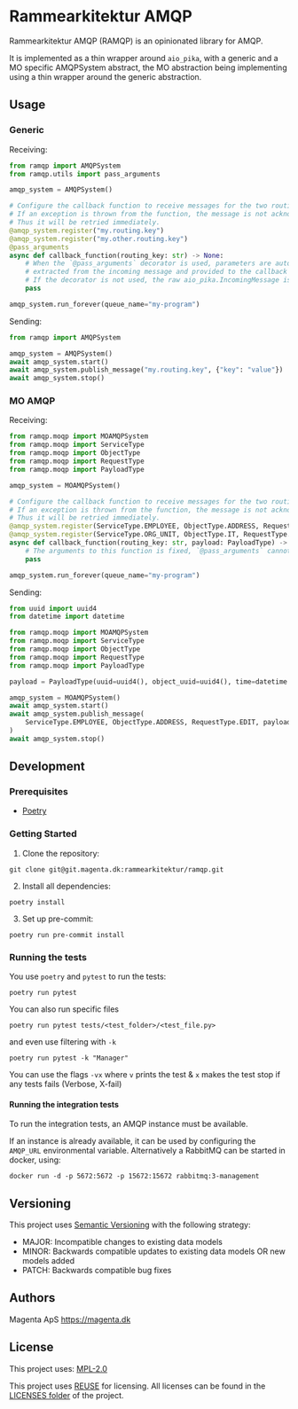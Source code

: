 <!--
SPDX-FileCopyrightText: 2021 Magenta ApS <https://magenta.dk>
SPDX-License-Identifier: MPL-2.0
-->

# Rammearkitektur AMQP

Rammearkitektur AMQP (RAMQP) is an opinionated library for AMQP.

It is implemented as a thin wrapper around `aio_pika`, with a generic and a MO
specific AMQPSystem abstract, the MO abstraction being implementing using a thin
wrapper around the generic abstraction.

## Usage

### Generic

Receiving:
```python
from ramqp import AMQPSystem
from ramqp.utils import pass_arguments

amqp_system = AMQPSystem()

# Configure the callback function to receive messages for the two routing keys.
# If an exception is thrown from the function, the message is not acknowledged.
# Thus it will be retried immediately.
@amqp_system.register("my.routing.key")
@amqp_system.register("my.other.routing.key")
@pass_arguments
async def callback_function(routing_key: str) -> None:
    # When the `@pass_arguments` decorator is used, parameters are automatically
    # extracted from the incoming message and provided to the callback function.
    # If the decorator is not used, the raw aio_pika.IncomingMessage is provided.
    pass

amqp_system.run_forever(queue_name="my-program")
```

Sending:
```python
from ramqp import AMQPSystem

amqp_system = AMQPSystem()
await amqp_system.start()
await amqp_system.publish_message("my.routing.key", {"key": "value"})
await amqp_system.stop()
```

### MO AMQP

Receiving:
```python
from ramqp.moqp import MOAMQPSystem
from ramqp.moqp import ServiceType
from ramqp.moqp import ObjectType
from ramqp.moqp import RequestType
from ramqp.moqp import PayloadType

amqp_system = MOAMQPSystem()

# Configure the callback function to receive messages for the two routing keys.
# If an exception is thrown from the function, the message is not acknowledged.
# Thus it will be retried immediately.
@amqp_system.register(ServiceType.EMPLOYEE, ObjectType.ADDRESS, RequestType.EDIT)
@amqp_system.register(ServiceType.ORG_UNIT, ObjectType.IT, RequestType.CREATE)
async def callback_function(routing_key: str, payload: PayloadType) -> None:
    # The arguments to this function is fixed, `@pass_arguments` cannot be used.
    pass

amqp_system.run_forever(queue_name="my-program")
```

Sending:
```python
from uuid import uuid4
from datetime import datetime

from ramqp.moqp import MOAMQPSystem
from ramqp.moqp import ServiceType
from ramqp.moqp import ObjectType
from ramqp.moqp import RequestType
from ramqp.moqp import PayloadType

payload = PayloadType(uuid=uuid4(), object_uuid=uuid4(), time=datetime.now())

amqp_system = MOAMQPSystem()
await amqp_system.start()
await amqp_system.publish_message(
    ServiceType.EMPLOYEE, ObjectType.ADDRESS, RequestType.EDIT, payload
)
await amqp_system.stop()
```

## Development

### Prerequisites

- [Poetry](https://github.com/python-poetry/poetry)

### Getting Started

1. Clone the repository:
```
git clone git@git.magenta.dk:rammearkitektur/ramqp.git
```

2. Install all dependencies:
```
poetry install
```

3. Set up pre-commit:
```
poetry run pre-commit install
```

### Running the tests

You use `poetry` and `pytest` to run the tests:

`poetry run pytest`

You can also run specific files

`poetry run pytest tests/<test_folder>/<test_file.py>`

and even use filtering with `-k`

`poetry run pytest -k "Manager"`

You can use the flags `-vx` where `v` prints the test & `x` makes the test stop if any tests fails (Verbose, X-fail)

#### Running the integration tests

To run the integration tests, an AMQP instance must be available.

If an instance is already available, it can be used by configuring the `AMQP_URL`
environmental variable. Alternatively a RabbitMQ can be started in docker, using:
```
docker run -d -p 5672:5672 -p 15672:15672 rabbitmq:3-management
```

## Versioning

This project uses [Semantic Versioning](https://semver.org/) with the following strategy:
- MAJOR: Incompatible changes to existing data models
- MINOR: Backwards compatible updates to existing data models OR new models added
- PATCH: Backwards compatible bug fixes

## Authors

Magenta ApS <https://magenta.dk>

## License

This project uses: [MPL-2.0](MPL-2.0.txt)

This project uses [REUSE](https://reuse.software) for licensing.
All licenses can be found in the [LICENSES folder](LICENSES/) of the project.
